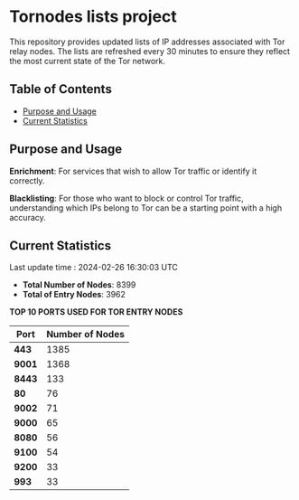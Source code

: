 # Tornodes lists project

This repository provides updated lists of IP addresses associated with Tor relay nodes. The lists are refreshed every 30 minutes to ensure they reflect the most current state of the Tor network.

## Table of Contents

- [Purpose and Usage](#purpose-and-usage)
- [Current Statistics](#current-statistics)


## Purpose and Usage

**Enrichment**: For services that wish to allow Tor traffic or identify it correctly.

**Blacklisting**: For those who want to block or control Tor traffic, understanding which IPs belong to Tor can be a starting point with a high accuracy.

## Current Statistics

Last update time : 2024-02-26 16:30:03 UTC

- **Total Number of Nodes**: 8399
- **Total of Entry Nodes**: 3962

**TOP 10 PORTS USED FOR TOR ENTRY NODES**

| **Port** | **Number of Nodes** |
|------|-----------------|
| **443**   | 1385  |
| **9001**   | 1368  |
| **8443**   | 133  |
| **80**   | 76  |
| **9002**   | 71  |
| **9000**   | 65  |
| **8080**   | 56  |
| **9100**   | 54  |
| **9200**   | 33  |
| **993**   | 33  |

